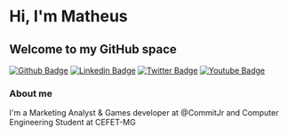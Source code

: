 # Hi, I'm Matheus
## Welcome to my GitHub space

[![Github Badge](https://img.shields.io/badge/-Github-000?style=flat-square&logo=Github&logoColor=white&link=https://github.com/matheustheus27)](https://github.com/matheustheus27)
[![Linkedin Badge](https://img.shields.io/badge/-LinkedIn-blue?style=flat-square&logo=Linkedin&logoColor=white&link=https://www.linkedin.com/in/matheusthiago/)](https://www.linkedin.com/in/matheusthiago/)
[![Twitter Badge](https://img.shields.io/badge/-Twitter-1ca0f1?style=flat-square&labelColor=1ca0f1&logo=twitter&logoColor=white&link=https://twitter.com/matheustheus27)](https://twitter.com/matheustheus27)
[![Youtube Badge](https://img.shields.io/badge/-YouTube-ff0000?style=flat-square&labelColor=ff0000&logo=youtube&logoColor=white&link=https://www.youtube.com/c/MatheusThiagoMT)](https://www.youtube.com/c/MatheusThiagoMT)

### About me

I'm a Marketing Analyst & Games developer at @CommitJr and Computer Engineering Student at CEFET-MG
